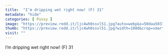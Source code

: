 ```yaml
---
title:  "I’m dripping wet right now! (F) 31"
metadate: "hide"
categories: [ Pussy ]
image: "https://preview.redd.it/ljc4wh0ssvl51.jpg?auto=webp&s=50daa503798a5cf0bf08489993b4daba4696db54"
thumb: "https://preview.redd.it/ljc4wh0ssvl51.jpg?width=1080&crop=smart&auto=webp&s=0a60c852a2f8b7400c83a4a17b5df5525233cf2c"
visit: ""
---
```

I’m dripping wet right now! (F) 31

